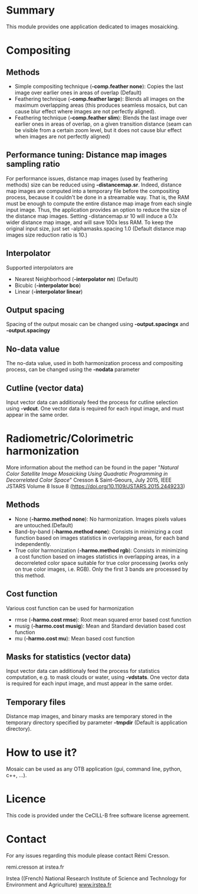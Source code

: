 Summary
=======

This module provides one application dedicated to images mosaicking. 

# Compositing

## Methods

* Simple compositing technique (__-comp.feather none__): Copies the last image over earlier ones in areas of overlap (Default)
* Feathering technique (__-comp.feather large__): Blends all images on the maximum overlapping areas (this produces seamless mosaics, but can cause blur effect where images are not perfectly aligned).
* Feathering technique (__-comp.feather slim__): Blends the last image over earlier ones in areas of overlap, on a given transition distance (seam can be visible from a certain zoom level, but it does not cause blur effect when images are not perfectly aligned)

## Performance tuning: Distance map images sampling ratio

For performance issues, distance map images (used by feathering methods) size can be reduced using __-distancemap.sr__. Indeed, distance map images are computed into a temporary file before the compositing process, because it couldn't be done in a streamable way. That is, the RAM must be enough to compute the entire distance map image from each single input image. Thus, the application provides an option to reduce the size of the distance map images. Setting -distancemap.sr 10 will induce a 0.1x wider distance map image, and will save 100x less RAM. To keep the original input size, just set -alphamasks.spacing 1.0 (Default distance map images size reduction ratio is 10.)

## Interpolator

Supported interpolators are
* Nearest Neighborhood (__-interpolator nn__) (Default)
* Bicubic (__-interpolator bco__)
* Linear (__-interpolator linear__)

## Output spacing

Spacing of the output mosaic can be changed using __-output.spacingx__ and __-output.spacingy__

## No-data value

The no-data value, used in both harmonization process and compositing process, can be changed using the __-nodata__ parameter

## Cutline (vector data)

Input vector data can additionaly feed the process for cutline selection using __-vdcut__. One vector data is required for each input image, and must appear in the same order.
 
# Radiometric/Colorimetric harmonization

More information about the method can be found in the paper "_Natural Color Satellite Image Mosaicking Using Quadratic Programming in Decorrelated Color Space_" Cresson & Saint-Geours, July 2015, IEEE JSTARS Volume 8 Issue 8 (https://doi.org/10.1109/JSTARS.2015.2449233)

## Methods

* None (__-harmo.method none__): No harmonization. Images pixels values are untouched.(Default)
* Band-by-band (__-harmo.method none__): Consists in minimizing a cost function based on images statistics in overlapping areas, for each band independently.
* True color harmonization (__-harmo.method rgb__): Consists in minimizing a cost function based on images statistics in overlapping areas, in a decorreleted color space suitable for true color processing (works only on true color images, i.e. RGB). Only the first 3 bands are processed by this method. 

## Cost function

Various cost function can be used for harmonization
* rmse (__-harmo.cost rmse__): Root mean squared error based cost function
* musig (__-harmo.cost musig__): Mean and Standard deviation based cost function
* mu (__-harmo.cost mu__): Mean based cost function

## Masks for statistics (vector data)

Input vector data can additionaly feed the process for statistics computation, e.g. to mask clouds or water, using __-vdstats__. One vector data is required for each input image, and must appear in the same order.

## Temporary files

Distance map images, and binary masks are temporary stored in the temporary directory specified by parameter __-tmpdir__ (Default is application directory).

How to use it?
=======

Mosaic can be used as any OTB application (gui, command line, python, c++, ...).

Licence
=======

This code is provided under the CeCILL-B free software license agreement.

Contact
=======

For any issues regarding this module please contact Rémi Cresson.

remi.cresson at irstea.fr

Irstea ((French) National Research Institute of Science and Technology for Environment and Agriculture)
www.irstea.fr
